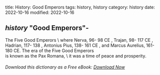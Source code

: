 title: History: Good Emperors
tags: history, history
category: history
date: 2022-10-16
modified: 2022-10-16

## _history_  "Good Emperors"-
The   Five Good Emperors \ where
Nerva,   96-
98 CE
, Trajan,   98-
117 CE
, Hadrian,
  117-
138
, Antonius Pius,   138-
161 CE
, and Marcus
Aurelius,   161-
180 CE.
  The era of the   Five Good Emperors \
is known as the   Pax Romana, \ it was a time of peace and prosperity.


###### Download *this* dictionary as a Free eBook: [Download Now]({static}static/SerfHistoryDictionary.pdf)

